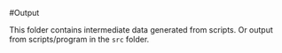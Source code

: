 #Output

This folder contains intermediate data generated from scripts.
Or output from scripts/program in the `src` folder.

